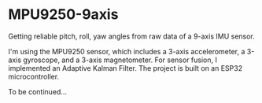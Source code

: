 # MPU9250-9axis
Getting reliable pitch, roll, yaw angles from raw data of a 9-axis IMU sensor.

I'm using the MPU9250 sensor, which includes a 3-axis accelerometer, a 3-axis gyroscope, and a 3-axis magnetometer. For sensor fusion, I implemented an Adaptive Kalman Filter. The project is built on an ESP32 microcontroller.

To be continued...
